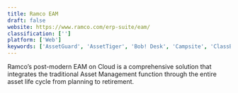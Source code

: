 ```yaml
---
title: Ramco EAM
draft: false 
website: https://www.ramco.com/erp-suite/eam/
classification: ['']
platform: ['Web']
keywords: ['AssetGuard', 'AssetTiger', 'Bob! Desk', 'Campsite', 'ClassBug', 'Coherent', 'EZOfficeInventory', 'Facilities Management eXpress (FMX)', 'Fiix', 'Free CMMS', 'Hippo CMMS', 'JOnAS', 'MEX', 'Maintenance Care', 'Maintenance Connection', 'OfficeSpace Software', 'Prometheus Platform', 'ProntoForms', 'Q Ware CMMS', 'Sage Fixed Assets', 'TechIS', 'Wasp AssetCloud', 'eWorkOrders']
---
```

Ramco’s post-modern EAM on Cloud is a comprehensive solution that integrates the traditional Asset Management function through the entire asset life cycle from planning to retirement.